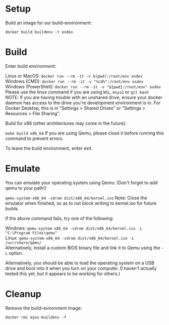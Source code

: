 # Setup

Build an image for our build-environment:

    docker build buildenv -t osdev

# Build

Enter build environment:

   Linux or MacOS: `docker run --rm -it -v $(pwd):/root/env osdev`<br>
   Windows (CMD): `docker run --rm -it -v "%cd%":/root/env osdev`<br>
   Windows (PowerShell): `docker run --rm -it -v "${pwd}:/root/env" osdev`<br>
   Please use the linux command if you are using `WSL`, `msys2` or `git bash`<br>
   NOTE: If you are having trouble with an unshared drive, ensure your docker daemon has access to the drive you're development environment is in. For Docker Desktop, this is in "Settings > Shared Drives" or "Settings > Resources > File Sharing".

Build for x86 (other architectures may come in the future):

   `make build-x86_64`
   If you are using Qemu, please close it before running this command to prevent errors.

To leave the build environment, enter exit.

# Emulate

You can emulate your operating system using Qemu: (Don't forget to add qemu to your path!)

   `qemu-system-x86_64 -cdrom dist/x86_64/kernel.iso`
   Note: Close the emulator when finished, so as to not block writing to kernel.iso for future builds.

If the above command fails, try one of the following:

   Windows: `qemu-system-x86_64 -cdrom dist/x86_64/kernel.iso -L "C:\Program Files\qemu"`<br>
   Linux: `qemu-system-x86_64 -cdrom dist/x86_64/kernel.iso -L /usr/share/qemu/`<br>
   Alternatively, install a custom BIOS binary file and link it to Qemu using the `-L` option.<br>

Alternatively, you should be able to load the operating system on a USB drive and boot into it when you turn on your computer. (I haven't actually tested this yet, but it appears to be working for others.)

# Cleanup

Remove the build-evironment image:

   `docker rmi myos-buildenv -f`
